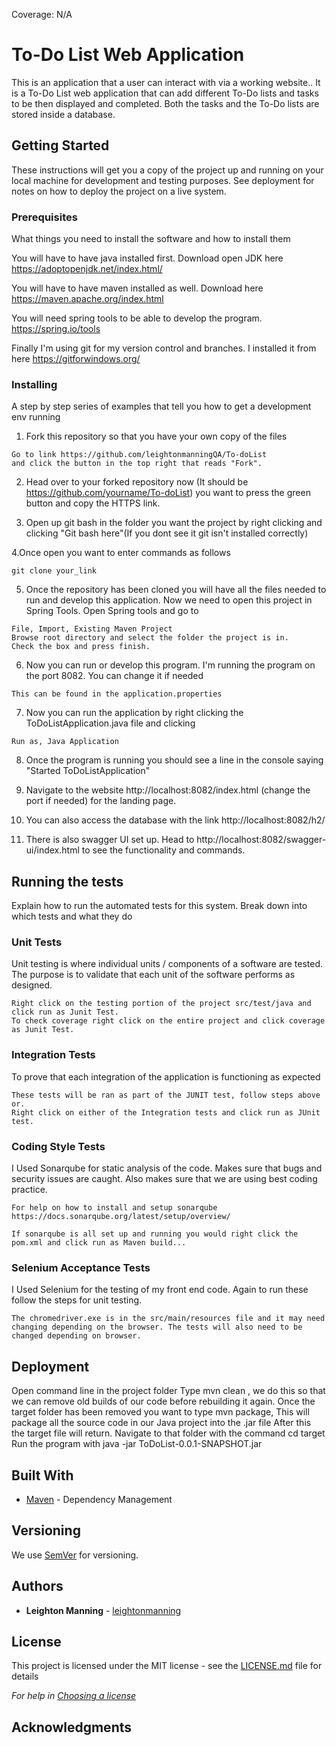 
Coverage: N/A
# To-Do List Web Application 

This is an application that a user can interact with via a working website.. It is a To-Do List web application that can add different To-Do lists and tasks to be then displayed and completed. Both the tasks and the To-Do lists are stored inside a database. 

## Getting Started

These instructions will get you a copy of the project up and running on your local machine for development and testing purposes. See deployment for notes on how to deploy the project on a live system.

### Prerequisites

What things you need to install the software and how to install them


You will have to have java installed first. Download open JDK here
https://adoptopenjdk.net/index.html/

You will have to have maven installed as well. Download here
https://maven.apache.org/index.html

You will need spring tools to be able to develop the program.
https://spring.io/tools

Finally I'm using git for my version control and branches. I installed it from here
https://gitforwindows.org/


### Installing
A step by step series of examples that tell you how to get a development env running

1. Fork this repository so that you have your own copy of the files

```
Go to link https://github.com/leightonmanningQA/To-doList
and click the button in the top right that reads "Fork".

```
2. Head over to your forked repository now (It should be https://github.com/yourname/To-doList) you want to press the green button and copy the HTTPS link.

3. Open up git bash in the folder you want the project by right clicking and clicking "Git bash here"(If you dont see it git isn't installed correctly)

4.Once open you want to enter commands as follows

```
git clone your_link

```
5. Once the repository has been cloned you will have all the files needed to run and develop this application. Now we need to open this project in Spring Tools. Open Spring tools and go to
```
File, Import, Existing Maven Project
Browse root directory and select the folder the project is in.
Check the box and press finish.

```

6. Now you can run or develop this program. I'm running the program on the port 8082. You can change it if needed 
```
This can be found in the application.properties

```
7. Now you can run the application by right clicking the ToDoListApplication.java file and clicking 
```
Run as, Java Application

```
8. Once the program is running you should see a line in the console saying "Started ToDoListApplication" 

9. Navigate to the website http://localhost:8082/index.html (change the port if needed) for the landing page.

10. You can also access the database with the link http://localhost:8082/h2/

11. There is also swagger UI set up. Head to http://localhost:8082/swagger-ui/index.html to see the functionality and commands.



## Running the tests

Explain how to run the automated tests for this system. Break down into which tests and what they do

### Unit Tests 

Unit testing is where individual units / components of a software are tested. The purpose is to validate that each unit of the software performs as designed.

```
Right click on the testing portion of the project src/test/java and click run as Junit Test. 
To check coverage right click on the entire project and click coverage as Junit Test.
```
### Integration Tests 

To prove that each integration of the application is functioning as expected

```
These tests will be ran as part of the JUNIT test, follow steps above or.
Right click on either of the Integration tests and click run as JUnit test.
```

### Coding Style Tests 

I Used Sonarqube for static analysis of the code. Makes sure that bugs and security issues are caught. Also makes sure that we are using best coding practice.

```
For help on how to install and setup sonarqube https://docs.sonarqube.org/latest/setup/overview/

If sonarqube is all set up and running you would right click the pom.xml and click run as Maven build...
```

### Selenium Acceptance Tests 

I Used Selenium for the testing of my front end code. Again to run these follow the steps for unit testing.

```
The chromedriver.exe is in the src/main/resources file and it may need changing depending on the browser. The tests will also need to be changed depending on browser.
```

## Deployment

Open command line in the project folder
Type mvn clean , we do this so that we can remove old builds of our code before rebuilding it again.
Once the target folder has been removed you want to type mvn package, This will package all the source code in our Java project into the .jar file
After this the target file will return. Navigate to that folder with the command cd target
Run the program with java -jar ToDoList-0.0.1-SNAPSHOT.jar

## Built With

* [Maven](https://maven.apache.org/) - Dependency Management

## Versioning

We use [SemVer](http://semver.org/) for versioning.

## Authors

* **Leighton Manning**  - [leightonmanning](https://github.com/leightonmanningQA)

## License

This project is licensed under the MIT license - see the [LICENSE.md](LICENSE.md) file for details 

*For help in [Choosing a license](https://choosealicense.com/)*

## Acknowledgments


